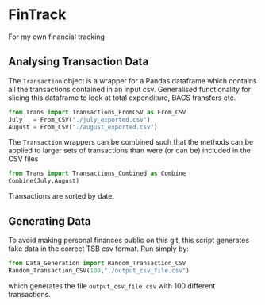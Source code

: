 # FinTrack
For my own financial tracking

## Analysing Transaction Data

The `Transaction` object is a wrapper for a Pandas dataframe which contains all the transactions contained in an input csv. Generalised functionality for slicing this dataframe to look at total expenditure, BACS transfers etc.

```python
from Trans import Transactions_FromCSV as From_CSV
July   = From_CSV("./july_exported.csv")
August = From_CSV("./august_exported.csv")
```

The `Transaction` wrappers can be combined such that the methods can be applied to larger sets of transactions than were (or can be) included in the CSV files

```python
from Trans import Transactions_Combined as Combine
Combine(July,August)
```

Transactions are sorted by date.


## Generating Data

To avoid making personal finances public on this git, this script generates fake data in the correct TSB csv format. Run simply by:

```python
from Data_Generation import Random_Transaction_CSV 
Random_Transaction_CSV(100,"./output_csv_file.csv")
```
which generates the file `output_csv_file.csv` with 100 different transactions.

